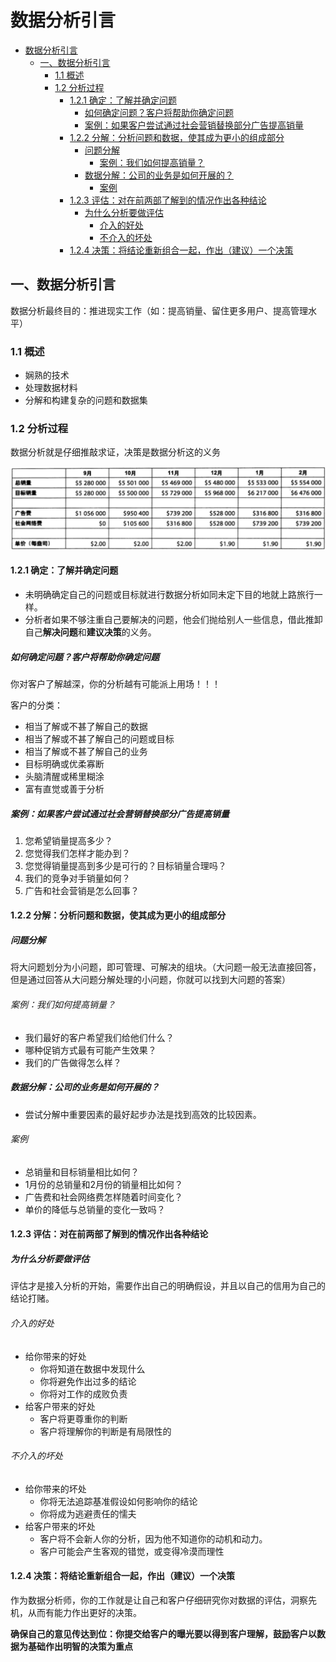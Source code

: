 # 数据分析引言

<!-- TOC depthFrom:1 depthTo:6 withLinks:1 updateOnSave:1 orderedList:0 -->

- [数据分析引言](#数据分析引言)
	- [一、数据分析引言](#一数据分析引言)
		- [1.1 概述](#11-概述)
		- [1.2 分析过程](#12-分析过程)
			- [1.2.1 确定：了解并确定问题](#121-确定了解并确定问题)
				- [如何确定问题？客户将帮助你确定问题](#如何确定问题客户将帮助你确定问题)
				- [案例：如果客户尝试通过社会营销替换部分广告提高销量](#案例如果客户尝试通过社会营销替换部分广告提高销量)
			- [1.2.2 分解：分析问题和数据，使其成为更小的组成部分](#122-分解分析问题和数据使其成为更小的组成部分)
				- [问题分解](#问题分解)
					- [案例：我们如何提高销量？](#案例我们如何提高销量)
				- [数据分解：公司的业务是如何开展的？](#数据分解公司的业务是如何开展的)
					- [案例](#案例)
			- [1.2.3 评估：对在前两部了解到的情况作出各种结论](#123-评估对在前两部了解到的情况作出各种结论)
				- [为什么分析要做评估](#为什么分析要做评估)
					- [介入的好处](#介入的好处)
					- [不介入的坏处](#不介入的坏处)
			- [1.2.4 决策：将结论重新组合一起，作出（建议）一个决策](#124-决策将结论重新组合一起作出建议一个决策)

<!-- /TOC -->
## 一、数据分析引言
数据分析最终目的：推进现实工作（如：提高销量、留住更多用户、提高管理水平）
### 1.1 概述
* 娴熟的技术
* 处理数据材料
* 分解和构建复杂的问题和数据集

### 1.2 分析过程
数据分析就是仔细推敲求证，决策是数据分析这的义务

![avtar](../image/1-1.jpeg)

#### 1.2.1 确定：了解并确定问题
* 未明确确定自己的问题或目标就进行数据分析如同未定下目的地就上路旅行一样。
* 分析者如果不够注重自己要解决的问题，他会们抛给别人一些信息，借此推卸自己**解决问题**和**建议决策**的义务。

##### 如何确定问题？客户将帮助你确定问题
你对客户了解越深，你的分析越有可能派上用场！！！

客户的分类：
* 相当了解或不甚了解自己的数据
* 相当了解或不甚了解自己的问题或目标
* 相当了解或不甚了解自己的业务
* 目标明确或优柔寡断
* 头脑清醒或稀里糊涂
* 富有直觉或善于分析

##### 案例：如果客户尝试通过社会营销替换部分广告提高销量
<ol>
  <li>您希望销量提高多少？</li>
  <li>您觉得我们怎样才能办到？</li>
  <li>您觉得销量提高到多少是可行的？目标销量合理吗？</li>
  <li>我们的竞争对手销量如何？</li>
  <li>广告和社会营销是怎么回事？</li>
</ol>

#### 1.2.2 分解：分析问题和数据，使其成为更小的组成部分

##### 问题分解
将大问题划分为小问题，即可管理、可解决的组块。（大问题一般无法直接回答，但是通过回答从大问题分解处理的小问题，你就可以找到大问题的答案）

###### 案例：我们如何提高销量？
* 我们最好的客户希望我们给他们什么？
* 哪种促销方式最有可能产生效果？
* 我们的广告做得怎么样？

##### 数据分解：公司的业务是如何开展的？
* 尝试分解中重要因素的最好起步办法是找到高效的比较因素。

###### 案例
* 总销量和目标销量相比如何？
* 1月份的总销量和2月份的销量相比如何？
* 广告费和社会网络费怎样随着时间变化？
* 单价的降低与总销量的变化一致吗？

#### 1.2.3 评估：对在前两部了解到的情况作出各种结论
##### 为什么分析要做评估
评估才是接入分析的开始，需要作出自己的明确假设，并且以自己的信用为自己的结论打赌。

###### 介入的好处
* 给你带来的好处
  * 你将知道在数据中发现什么
  * 你将避免作出过多的结论
  * 你将对工作的成败负责
* 给客户带来的好处
  * 客户将更尊重你的判断
  * 客户将理解你的判断是有局限性的
###### 不介入的坏处
* 给你带来的坏处
  * 你将无法追踪基准假设如何影响你的结论
  * 你将成为逃避责任的懦夫
* 给客户带来的坏处
  * 客户将不会新人你的分析，因为他不知道你的动机和动力。
  * 客户可能会产生客观的错觉，或变得冷漠而理性

#### 1.2.4 决策：将结论重新组合一起，作出（建议）一个决策
作为数据分析师，你的工作就是让自己和客户仔细研究你对数据的评估，洞察先机，从而有能力作出更好的决策。

**确保自己的意见传达到位：你提交给客户的曝光要以得到客户理解，鼓励客户以数据为基础作出明智的决策为重点**
